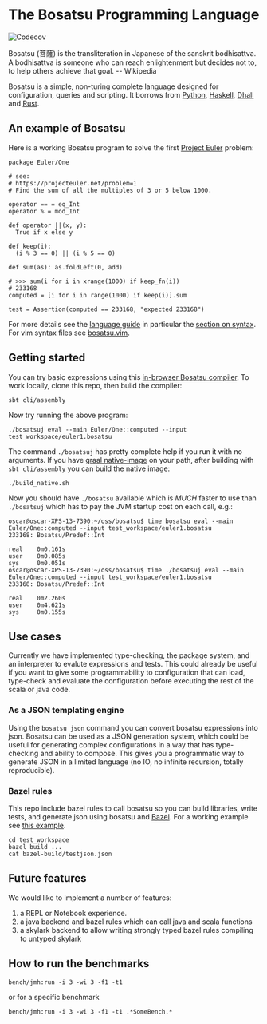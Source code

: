 # The Bosatsu Programming Language
![Codecov](https://img.shields.io/codecov/c/github/johnynek/bosatsu.svg?style=flat-square)

Bosatsu (菩薩) is the transliteration in Japanese of the sanskrit bodhisattva.
A bodhisattva is someone who can reach enlightenment but decides not to, to
help others achieve that goal.  -- Wikipedia

Bosatsu is a simple, non-turing complete language designed for configuration, queries and scripting. It
borrows from [Python](https://www.python.org/), [Haskell](https://www.haskell.org/),
[Dhall](https://hackage.haskell.org/package/dhall) and [Rust](https://www.rust-lang.org/en-US/).

## An example of Bosatsu
Here is a working Bosatsu program to solve the first [Project Euler](https://projecteuler.net/) problem:
```
package Euler/One

# see:
# https://projecteuler.net/problem=1
# Find the sum of all the multiples of 3 or 5 below 1000.

operator == = eq_Int
operator % = mod_Int

def operator ||(x, y):
  True if x else y

def keep(i):
  (i % 3 == 0) || (i % 5 == 0)

def sum(as): as.foldLeft(0, add)

# >>> sum(i for i in xrange(1000) if keep_fn(i))
# 233168
computed = [i for i in range(1000) if keep(i)].sum

test = Assertion(computed == 233168, "expected 233168")
```

For more details see the [language guide](docs/language_guide.md) in particular the [section on syntax](docs/language_guide.md#language-guide). For vim syntax files see [bosatsu.vim](https://github.com/johnynek/bosatsu.vim).

## Getting started
You can try basic expressions using this [in-browser Bosatsu compiler](https://johnynek.github.io/bosatsu/compiler/). To work locally, clone this repo, then build the compiler:
```
sbt cli/assembly
```
Now try running the above program:
```
./bosatsuj eval --main Euler/One::computed --input test_workspace/euler1.bosatsu
```
The command `./bosatsuj` has pretty complete help if you run it with no arguments. If you have [graal native-image](https://www.graalvm.org/docs/reference-manual/native-image/) on your path, after building with `sbt cli/assembly` you can build the native image:
```
./build_native.sh
```
Now you should have `./bosatsu` available which is *MUCH* faster to use than `./bosatsuj` which has to pay the JVM startup cost on each call, e.g.:
```
oscar@oscar-XPS-13-7390:~/oss/bosatsu$ time bosatsu eval --main Euler/One::computed --input test_workspace/euler1.bosatsu 
233168: Bosatsu/Predef::Int

real    0m0.161s
user    0m0.085s
sys     0m0.051s
oscar@oscar-XPS-13-7390:~/oss/bosatsu$ time ./bosatsuj eval --main Euler/One::computed --input test_workspace/euler1.bosatsu 
233168: Bosatsu/Predef::Int

real    0m2.260s
user    0m4.621s
sys     0m0.155s
```

## Use cases

Currently we have implemented type-checking, the package system, and an interpreter to evalute expressions and tests. This could
already be useful if you want to give some programmability to configuration that can load, type-check and evaluate the configuration
before executing the rest of the scala or java code.

### As a JSON templating engine

Using the `bosatsu json` command you can convert bosatsu expressions into json. Bosatsu can be used as a JSON generation
system, which could be useful for generating complex configurations in a way that has type-checking
and ability to compose. This gives you a programmatic way to
generate JSON in a limited language (no IO, no infinite recursion, totally reproducible).

### Bazel rules

This repo include bazel rules to call bosatsu so you can build libraries, write tests, and generate json using bosatsu
and [Bazel](https://github.com/bazelbuild/bazel/). For a working example see [this example](test_workspace/).
```
cd test_workspace
bazel build ...
cat bazel-build/testjson.json
```

## Future features

We would like to implement a number of features:

1. a REPL or Notebook experience.
2. a java backend and bazel rules which can call java and scala functions
3. a skylark backend to allow writing strongly typed bazel rules compiling to untyped skylark

## How to run the benchmarks
```
bench/jmh:run -i 3 -wi 3 -f1 -t1
```
or for a specific benchmark
```
bench/jmh:run -i 3 -wi 3 -f1 -t1 .*SomeBench.*
```
